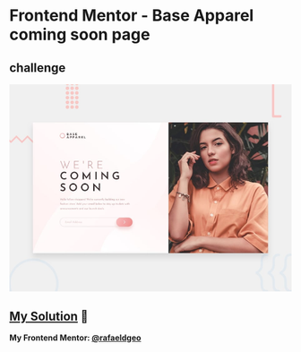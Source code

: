 # Frontend Mentor - Base Apparel coming soon page
## challenge

![Design preview for the Base Apparel coming soon page coding challenge](./design/desktop-preview.jpg)

## [My Solution](https://base-apparel-coming-soon-master.rfldiasapp.repl.co/) 🚀
**My Frontend Mentor: [@rafaeldgeo](https://www.frontendmentor.io/profile/rafaeldgeo)**
